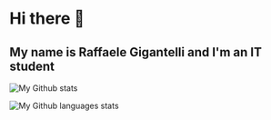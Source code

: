 # Hi there 👋 
My name is Raffaele Gigantelli and I'm an IT student
---

![My Github stats](https://github-readme-stats.vercel.app/api?username=Warmzzz&show_icons=true&theme=github_dark)

![My Github languages stats](https://github-readme-stats.vercel.app/api/top-langs/?username=Warmzzz&langs_count=5&theme=github_dark)
